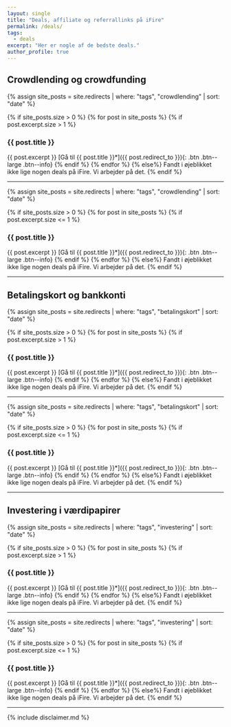 ```yaml
---
layout: single
title: "Deals, affiliate og referrallinks på iFire"
permalink: /deals/
tags:
  - deals
excerpt: "Her er nogle af de bedste deals."
author_profile: true
---
```


## Crowdlending og crowdfunding

{% assign site_posts = site.redirects | where: "tags", "crowdlending" | sort: "date" %}

{% if site_posts.size > 0 %}
  {% for post in site_posts %}
    {% if post.excerpt.size > 1 %}
### {{ post.title }}
{{ post.excerpt }}
[Gå til {{ post.title }}*]({{ post.redirect_to }}){: .btn .btn--large .btn--info}
    {% endif %}
  {% endfor %}
{% else%}
  Fandt i øjeblikket ikke lige nogen deals på iFire. Vi arbejder på det.
{% endif %}

***

{% assign site_posts = site.redirects | where: "tags", "crowdlending" | sort: "date" %}

{% if site_posts.size > 0 %}
  {% for post in site_posts %}
    {% if post.excerpt.size <= 1 %}
### {{ post.title }}
{{ post.excerpt }}
[Gå til {{ post.title }}*]({{ post.redirect_to }}){: .btn .btn--large .btn--info}
    {% endif %}
  {% endfor %}
{% else%}
  Fandt i øjeblikket ikke lige nogen deals på iFire. Vi arbejder på det.
{% endif %}

***

## Betalingskort og bankkonti

{% assign site_posts = site.redirects | where: "tags", "betalingskort" | sort: "date" %}

{% if site_posts.size > 0 %}
  {% for post in site_posts %}
    {% if post.excerpt.size > 1 %}
### {{ post.title }}
{{ post.excerpt }}
[Gå til {{ post.title }}*]({{ post.redirect_to }}){: .btn .btn--large .btn--info}
    {% endif %}
  {% endfor %}
{% else%}
  Fandt i øjeblikket ikke lige nogen deals på iFire. Vi arbejder på det.
{% endif %}

***

{% assign site_posts = site.redirects | where: "tags", "betalingskort" | sort: "date" %}

{% if site_posts.size > 0 %}
  {% for post in site_posts %}
    {% if post.excerpt.size <= 1 %}
### {{ post.title }}
{{ post.excerpt }}
[Gå til {{ post.title }}*]({{ post.redirect_to }}){: .btn .btn--large .btn--info}
    {% endif %}
  {% endfor %}
{% else%}
  Fandt i øjeblikket ikke lige nogen deals på iFire. Vi arbejder på det.
{% endif %}

***

## Investering i værdipapirer

{% assign site_posts = site.redirects | where: "tags", "investering" | sort: "date" %}

{% if site_posts.size > 0 %}
  {% for post in site_posts %}
    {% if post.excerpt.size > 1 %}
### {{ post.title }}
{{ post.excerpt }}
[Gå til {{ post.title }}*]({{ post.redirect_to }}){: .btn .btn--large .btn--info}
    {% endif %}
  {% endfor %}
{% else%}
  Fandt i øjeblikket ikke lige nogen deals på iFire. Vi arbejder på det.
{% endif %}

***

{% assign site_posts = site.redirects | where: "tags", "investering" | sort: "date" %}

{% if site_posts.size > 0 %}
  {% for post in site_posts %}
    {% if post.excerpt.size <= 1 %}
### {{ post.title }}
{{ post.excerpt }}
[Gå til {{ post.title }}*]({{ post.redirect_to }}){: .btn .btn--large .btn--info}
    {% endif %}
  {% endfor %}
{% else%}
  Fandt i øjeblikket ikke lige nogen deals på iFire. Vi arbejder på det.
{% endif %}

***

{% include disclaimer.md %}
